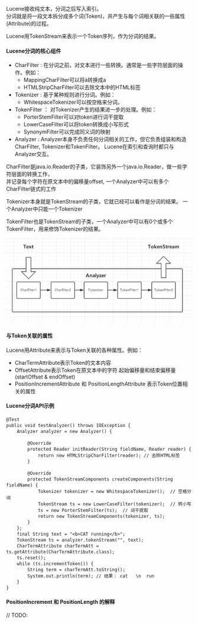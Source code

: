 Lucene接收纯文本，分词之后写入索引。  
分词就是将一段文本拆分成多个词(Token)，并产生与每个词相关联的一些属性(Attribute)的过程。  

Lucene用TokenStream来表示一个Token序列，作为分词的结果。 

#### Lucene分词的核心组件
- CharFilter : 在分词之前，对文本进行一些转换。通常是一些字符层面的操作。例如： 
    - MappingCharFilter可以将à转换成a
    - HTMLStripCharFilter可以去除文本中的HTML标签
- Tokenizer : 基于某种规则进行分词。例如：
    - WhitespaceTokenizer可以按空格来分词。     
- TokenFilter ： 对Tokenizer产生的结果进一步的处理。例如：
    - PorterStemFilter可以对token进行词干提取
    - LowerCaseFilter可以将token转换成小写形式
    - SynonymFilter可以完成同义词的映射
- Analyzer : Analyzer本身不负责任何分词相关的工作，但它负责组装和构造CharFilter, Tokenizer和TokenFilter。
Lucene在索引和查询时都只与Analyzer交互。


CharFilter是java.io.Reader的子类，它装饰另外一个java.io.Reader，做一些字符层面的转换工作，  
并记录每个字符在原文本中的偏移量offset, 一个Analyzer中可以有多个CharFilter链式的工作
  
Tokenizer本身就是TokenStream的子类，它就已经可以看作是分词的结果。
一个Analyzer中只能一个Tokenizer  

TokenFilter也是TokenStream的子类，一个Analyzer中可以有0个或多个TokenFilter，用来修饰Tokenizer的结果。

![avatar](img/Lucene分词组件.png)  

#### 与Token关联的属性
Lucene用Attribute来表示与Token关联的各种属性。例如： 
- CharTermAttribute表示Token的文本内容
- OffsetAttribute表示Token在原文本中的字符 起始偏移量和结束偏移量(startOffset & endOffset)
- PositionIncrementAttribute 和 PositionLengthAttribute 表示Token位置相关的属性  
    
#### Lucene分词API示例
```
@Test
public void testAnalyzer() throws IOException {
    Analyzer analyzer = new Analyzer() {

        @Override
        protected Reader initReader(String fieldName, Reader reader) {
            return new HTMLStripCharFilter(reader); // 去除HTML标签
        }

        @Override
        protected TokenStreamComponents createComponents(String fieldName) {
            Tokenizer tokenizer = new WhitespaceTokenizer();  // 空格分词
            TokenStream ts = new LowerCaseFilter(tokenizer);  // 转小写
            ts = new PorterStemFilter(ts);  // 词干提取
            return new TokenStreamComponents(tokenizer, ts);
        }
    };
    final String text = "<b>CAT running</b>";
    TokenStream ts = analyzer.tokenStream("", text);
    CharTermAttribute charTermAtt = ts.getAttribute(CharTermAttribute.class);
    ts.reset();
    while (ts.incrementToken()) {
        String term = charTermAtt.toString();
        System.out.println(term); // 结果： cat   \n  run 
    }
}
```    




#### PositionIncrement 和 PositionLength 的解释
// TODO: 